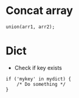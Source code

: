 # Concat array
```
union(arr1, arr2);
```

# Dict
+ Check if key exists
```
if ('mykey' in mydict) {
    /* Do something */
}
```
